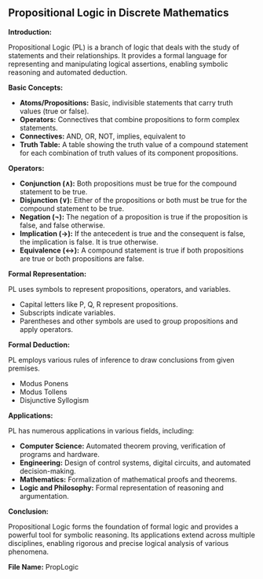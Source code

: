 ## Propositional Logic in Discrete Mathematics

**Introduction:**

Propositional Logic (PL) is a branch of logic that deals with the study of statements and their relationships. It provides a formal language for representing and manipulating logical assertions, enabling symbolic reasoning and automated deduction. 

**Basic Concepts:**

* **Atoms/Propositions:** Basic, indivisible statements that carry truth values (true or false). 
* **Operators:** Connectives that combine propositions to form complex statements.
* **Connectives:** AND, OR, NOT, implies, equivalent to
* **Truth Table:** A table showing the truth value of a compound statement for each combination of truth values of its component propositions.


**Operators:**

* **Conjunction (∧):** Both propositions must be true for the compound statement to be true.
* **Disjunction (∨):** Either of the propositions or both must be true for the compound statement to be true.
* **Negation (¬):** The negation of a proposition is true if the proposition is false, and false otherwise.
* **Implication (→):** If the antecedent is true and the consequent is false, the implication is false. It is true otherwise.
* **Equivalence (↔):** A compound statement is true if both propositions are true or both propositions are false.


**Formal Representation:**

PL uses symbols to represent propositions, operators, and variables. 
- Capital letters like P, Q, R represent propositions.
- Subscripts indicate variables.
- Parentheses and other symbols are used to group propositions and apply operators.


**Formal Deduction:**

PL employs various rules of inference to draw conclusions from given premises. 
- Modus Ponens
- Modus Tollens
- Disjunctive Syllogism 


**Applications:**

PL has numerous applications in various fields, including:

* **Computer Science:** Automated theorem proving, verification of programs and hardware.
* **Engineering:** Design of control systems, digital circuits, and automated decision-making.
* **Mathematics:** Formalization of mathematical proofs and theorems.
* **Logic and Philosophy:** Formal representation of reasoning and argumentation.


**Conclusion:**

Propositional Logic forms the foundation of formal logic and provides a powerful tool for symbolic reasoning. Its applications extend across multiple disciplines, enabling rigorous and precise logical analysis of various phenomena.

**File Name:** PropLogic